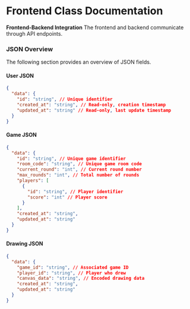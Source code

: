# Frontend Class Documentation

**Frontend-Backend Integration**
The frontend and backend communicate through API endpoints.

### JSON Overview

The following section provides an overview of JSON fields.

#### **User JSON**

```json
{
  "data": {
    "id": "string", // Unique identifier
    "created_at": "string", // Read-only, creation timestamp
    "updated_at": "string" // Read-only, last update timestamp
  }
}
```

#### **Game JSON**

```json
{
  "data": {
    "id": "string", // Unique game identifier
    "room_code": "string", // Unique game room code
    "current_round": "int", // Current round number
    "max_rounds": "int", // Total number of rounds
    "players": [
      {
        "id": "string", // Player identifier
        "score": "int" // Player score
      }
    ],
    "created_at": "string",
    "updated_at": "string"
  }
}
```

#### **Drawing JSON**

```json
{
  "data": {
    "game_id": "string", // Associated game ID
    "player_id": "string", // Player who drew
    "canvas_data": "string", // Encoded drawing data
    "created_at": "string",
    "updated_at": "string"
  }
}
```
